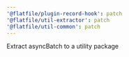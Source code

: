 ```yaml
---
'@flatfile/plugin-record-hook': patch
'@flatfile/util-extractor': patch
'@flatfile/util-common': patch
---
```


Extract asyncBatch to a utility package
